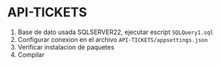 # API-TICKETS


1. Base de dato usada SQLSERVER22, ejecutar escript `SQLQuery1.sql`
2. Configurar conexion en el archivo `API-TICKETS/appsettings.json`
3. Verificar instalacion de paquetes
4. Compilar
